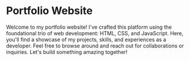 # Portfolio Website

Welcome to my portfolio website! I've crafted this platform using the foundational trio of web development: HTML, CSS, and JavaScript. Here, you'll find a showcase of my projects, skills, and experiences as a developer. Feel free to browse around and reach out for collaborations or inquiries. Let's build something amazing together!


